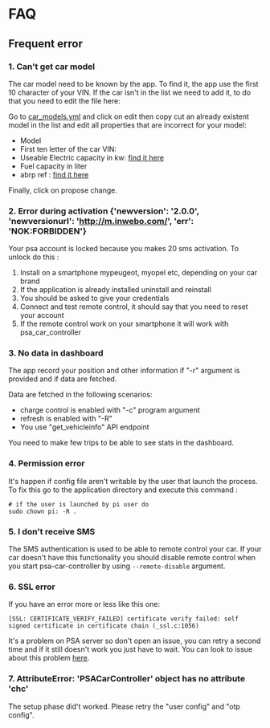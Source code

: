# FAQ 
## Frequent error
### 1. Can't get car model
The car model need to be known by the app. To find it, the app use the first 10 character of your VIN.
If the car isn't in the list we need to add it, to do that you need to edit the file here:

Go to [car_models.yml](https://github.com/flobz/psa_car_controller/blob/master/psa_car_controller/psacc/resources/car_models.yml)
and click on edit then copy cut an already existent model in the list and edit all properties that are incorrect for your model:
- Model
- First ten letter of the car VIN:  
- Useable Electric capacity in kw: [find it here](https://ev-database.org/cheatsheet/useable-battery-capacity-electric-car)
- Fuel capacity in liter
- abrp ref : [find it here](https://api.iternio.com/1/tlm/get_carmodels_list?api_key=32b2162f-9599-4647-8139-66e9f9528370)

Finally, click on propose change. 

### 2. Error during activation {'newversion': '2.0.0', 'newversionurl': 'http://m.inwebo.com/', 'err': 'NOK:FORBIDDEN'}
Your psa account is locked because you makes 20 sms activation. To unlock do this : 
1. Install on a smartphone mypeugeot, myopel etc, depending on your car brand
2. If the application is already installed uninstall and reinstall
3. You should be asked to give your credentials
4. Connect and test remote control, it should say that you need to reset your account
6. If the remote control work on your smartphone it will work with psa_car_controller

### 3. No data in dashboard
The app record your position and other information if "-r" argument is provided and if data are fetched.

Data are fetched in the following scenarios:
- charge control is enabled with "-c" program argument
- refresh is enabled with "-R"
- You use "get_vehicleinfo" API endpoint


You need to make few trips to be able to see stats in the dashboard.

### 4. Permission error
It's happen if config file aren't writable by the user that launch the process.
To fix this go to the application directory and execute this command :
```
# if the user is launched by pi user do
sudo chown pi: -R . 
```

### 5. I don't receive SMS
The SMS authentication is used to be able to remote control your car.
 If your car doesn't have this functionality you should disable remote control when you start psa-car-controller 
by using `--remote-disable` argument.

### 6. SSL error
If you have an error more or less like this one:
```
[SSL: CERTIFICATE_VERIFY_FAILED] certificate verify failed: self signed certificate in certificate chain (_ssl.c:1056)
```
It's a problem on PSA server so don't open an issue, you can retry a second time and if it still doesn't work you just have to wait.
You can look to issue about this problem [here](https://github.com/flobz/psa_car_controller/search?q=ssl&type=issues).

### 7. AttributeError: 'PSACarController' object has no attribute 'chc'
The setup phase did't worked. Please retry the "user config" and "otp config".
